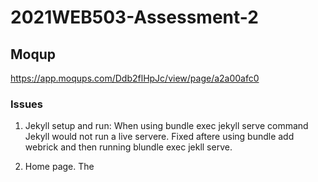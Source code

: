 # 2021WEB503-Assessment-2


## Moqup
https://app.moqups.com/Ddb2flHpJc/view/page/a2a00afc0 




### Issues
1. Jekyll setup and run: When using bundle exec jekyll serve command Jekyll would not run a live servere. 
Fixed aftere using bundle add webrick and then running blundle exec jekll serve.

2. Home page. The 